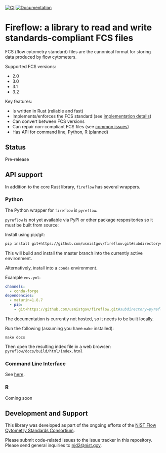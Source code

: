[![CI](https://github.com/usnistgov/fireflow/actions/workflows/ci.yml/badge.svg)](https://github.com/usnistgov/fireflow/actions/workflows/ci.yml)
[![Documentation](https://github.com/usnistgov/fireflow/actions/workflows/Docs4NIST.yml/badge.svg)](https://github.com/usnistgov/fireflow/actions/workflows/Docs4NIST.yml)

# Fireflow: a library to read and write standards-compliant FCS files

FCS (flow cytometry standard) files are the canonical format for storing data
produced by flow cytometers.

Supported FCS versions:

* 2.0
* 3.0
* 3.1
* 3.2

Key features:

* Is written in Rust (reliable and fast)
* Implements/enforces the FCS standard (see [implementation details](STANDARD.md))
* Can convert between FCS versions
* Can repair non-compliant FCS files (see [common issues](COMMON_ISSUES.md))
* Has API for command line, Python, R (planned)

## Status

Pre-release

## API support

In addition to the core Rust library, `fireflow` has several wrappers.

### Python

The Python wrapper for `fireflow` is `pyreflow`.

`pyreflow` is not yet available via PyPI or other package respositories so it
must be built from source:

Install using pip/git:

``` bash
pip install git+https://github.com/usnistgov/fireflow.git#subdirectory=pyreflow
```

This will build and install the master branch into the currently active
environment.

Alternatively, install into a `conda` environment.

Example `env.yml`:

``` yaml
channels:
  - conda-forge
dependencies:
  - maturin=1.8.7
  - pip:
    - git+https://github.com/usnistgov/fireflow.git#subdirectory=pyreflow
```

The documentation is currently not hosted, so it needs to be built locally.

Run the following (assuming you have `make` installed):

```
make docs
```

Then open the resulting index file in a web browser: 
`pyreflow/docs/build/html/index.html`

### Command Line Interface

See [here](crates/fireflow-cli/README.md).

### R

Coming soon

## Development and Support

This library was developed as part of the ongoing efforts of the [NIST Flow
Cytometry Standards
Consortium](https://www.nist.gov/programs-projects/nist-flow-cytometry-standards-consortium).

Please submit code-related issues to the issue tracker in this repository.
Please send general inquiries to njd2@nist.gov.
